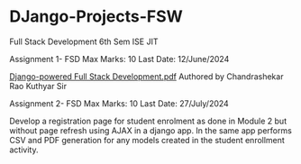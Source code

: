 # DJango-Projects-FSW
Full Stack Development 6th Sem ISE JIT


Assignment 1- FSD     Max Marks: 10      Last Date: 12/June/2024

[Django-powered Full Stack Development.pdf](https://github.com/user-attachments/files/16172097/Django-powered.Full.Stack.Development.pdf)
Authored by Chandrashekar Rao Kuthyar Sir

Assignment 2- FSD     Max Marks: 10      Last Date: 27/July/2024

Develop a registration page for student enrolment as done in Module 2 but without page refresh using AJAX in a django app. In the same app performs CSV and PDF generation for any models created in the student enrollment activity.

